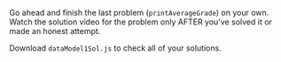 Go ahead and finish the last problem (`printAverageGrade`) on your own. Watch the solution video for the problem only AFTER you've solved it or made an honest attempt.

Download `dataModel1Sol.js` to check all of your solutions.
